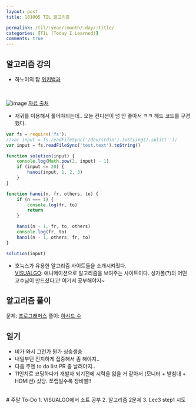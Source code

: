 ```yaml
---
layout: post
title: 181005 TIL 알고리즘

permalink: /til/:year/:month/:day/:title/
categories: [TIL (Today I Learned)]
comments: true
---
```


## 알고리즘 강의
- 하노이의 탑
[위키백과](https://ko.wikipedia.org/wiki/%ED%95%98%EB%85%B8%EC%9D%B4%EC%9D%98_%ED%83%91)

<br>

![image](https://user-images.githubusercontent.com/40848630/46566264-5da0f480-c956-11e8-9b06-6956e39a3015.png)
[자료 출처](http://mathworld.wolfram.com/TowerofHanoi.html)

- 재귀를 이용해서 풀어야되는데.. 오늘 컨디션이 넘 안 좋아서 ㅋㅋ 헤드 코드를 구경했다.

```javascript
var fs = require('fs');
//var input = fs.readFileSync('/dev/stdin').toString().split('');
var input = fs.readFileSync('test.text').toString()

function solution(input) {
    console.log(Math.pow(2, input) - 1)
    if (input <= 20) {
        hanoi(input, 1, 2, 3)
    }
}

function hanoi(n, fr, others, to) {
    if (n === 1) {
        console.log(fr, to)
        return
    }

    hanoi(n - 1, fr, to, others)
    console.log(fr, to)
    hanoi(n - 1, others, fr, to)
}

solution(input)
```

- 호눅스가 유용한 알고리즘 사이트들을 소개시켜줬다. <br>
[VISUALGO](https://visualgo.net/en): 애니메이션으로 알고리즘을 보여주는 사이트이다. 싱가폴(?)의 어떤 교수님이 만드셨다고! 여기서 공부해야지~ 


## 알고리즘 풀이
문제: [프로그래머스](https://programmers.co.kr/learn/courses/30/lessons/12947)
풀이: [하샤드 수](https://gist.github.com/developersoom/15a9d03bd246a882ea4054f76cce4f7f)


## 일기 
- 비가 와서 그런가 뭔가 싱숭생숭
- 내일부턴 진지하게 집중해서 좀 해야지.. 
- 다음 주엔 to do list PR 좀 날려야지..
- 11인치로 코딩하다가 개발자 되기전에 시력을 잃을 거 같아서 (모니터 + 받침대 + HDMI선) 샀당. 쪼랩일수록 장비빨!!



<br>
# 주말 To-Do
1. VISUALGO에서 소트 공부
2. 알고리즘 2문제
3. Lec3 step1 시도
